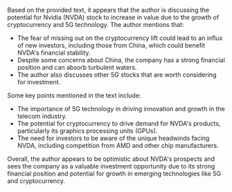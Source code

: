 Based on the provided text, it appears that the author is discussing the potential for Nvidia (NVDA) stock to increase in value due to the growth of cryptocurrency and 5G technology. The author mentions that:

* The fear of missing out on the cryptocurrency lift could lead to an influx of new investors, including those from China, which could benefit NVDA's financial stability.
* Despite some concerns about China, the company has a strong financial position and can absorb turbulent waters.
* The author also discusses other 5G stocks that are worth considering for investment.

Some key points mentioned in the text include:

* The importance of 5G technology in driving innovation and growth in the telecom industry.
* The potential for cryptocurrency to drive demand for NVDA's products, particularly its graphics processing units (GPUs).
* The need for investors to be aware of the unique headwinds facing NVDA, including competition from AMD and other chip manufacturers.

Overall, the author appears to be optimistic about NVDA's prospects and sees the company as a valuable investment opportunity due to its strong financial position and potential for growth in emerging technologies like 5G and cryptocurrency.